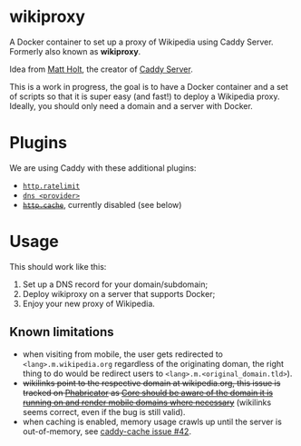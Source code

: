 # wikiproxy

A Docker container to set up a proxy of Wikipedia using Caddy Server. Formerly also known as **wikiproxy**.

Idea from [Matt Holt](https://twitter.com/mholt6/status/858356637937016832), the creator of [Caddy Server](https://caddyserver.com/).

This is a work in progress, the goal is to have a Docker container and a set of scripts so that it is super easy (and fast!) to deploy a Wikipedia proxy. Ideally, you should only need a domain and a server with Docker.


# Plugins

We are using Caddy with these additional plugins:
* [`http.ratelimit`](https://caddyserver.com/docs/http.ratelimit)
* [`dns <provider>`](https://caddyserver.com/docs/tls.dns.ovh)
* <s>[`http.cache`](https://caddyserver.com/docs/http.cache)</s>, currently disabled (see below)


# Usage

This should work like this:
1. Set up a DNS record for your domain/subdomain;
2. Deploy wikiproxy on a server that supports Docker;
3. Enjoy your new proxy of Wikipedia.


## Known limitations

* when visiting from mobile, the user gets redirected to `<lang>.m.wikipedia.org` regardless of the originating doman, the right thing to do would be redirect users to `<lang>.m.<original_domain.tld>`).
* <s>wikilinks point to the respective domain at wikipedia.org, this issue is tracked on [Phabricator][Phabricator] as [Core should be aware of the domain it is running on and render mobile domains where necessary][T156847]</s> (wikilinks seems correct, even if the bug is still valid).
* when caching is enabled, memory usage crawls up until the server is out-of-memory, see [caddy-cache issue #42](https://github.com/nicolasazrak/caddy-cache/issues/42#issuecomment-531730785).

[CaddyForum]: https://caddy.community/t/how-to-serve-many-subdomains/2169
[LE_rate_limit]: https://letsencrypt.org/docs/rate-limits/
[Phabricator]: https://phabricator.wikimedia.org/
[T156847]: https://phabricator.wikimedia.org/T156847
